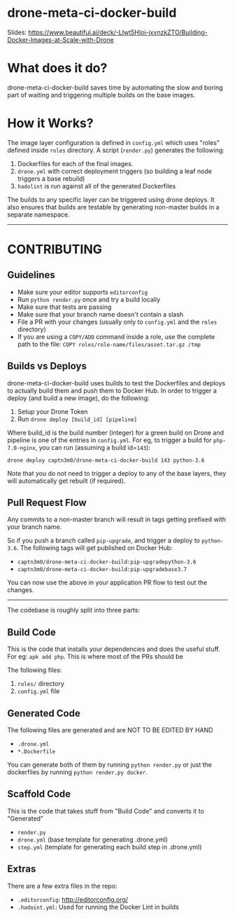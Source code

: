 # drone-meta-ci-docker-build

Slides: https://www.beautiful.ai/deck/-LIwt5HIoi-jxvnzkZTO/Building-Docker-Images-at-Scale-with-Drone

# What does it do?

drone-meta-ci-docker-build saves time by automating the slow and boring part of waiting
and triggering multiple builds on the base images.

# How it Works?

The image layer configuration is defined in `config.yml` which uses "roles"
defined inside `roles` directory. A script (`render.py`) generates the following:

1.  Dockerfiles for each of the final images.
2.  `drone.yml` with correct deployment triggers (so building a leaf node triggers a base rebuild)
3.  `hadolint` is run against all of the generated Dockerfiles

The builds to any specific layer can be triggered using drone deploys. It also ensures
that builds are testable by generating non-master builds in a separate namespace.

---

# CONTRIBUTING

## Guidelines

-   Make sure your editor supports `editorconfig`
-   Run `python render.py` once and try a build locally
-   Make sure that tests are passing
-   Make sure that your branch name doesn't contain a slash
-   File a PR with your changes (usually only to `config.yml` and the `roles` directory)
-   If you are using a `COPY/ADD` command inside a role, use the complete path to the file: `COPY roles/role-name/files/asset.tar.gz /tmp`

## Builds vs Deploys

drone-meta-ci-docker-build uses builds to test the Dockerfiles and deploys to actually build them and push them to Docker Hub. In order to trigger a deploy (and build a new image), do the following:

1.  Setup your Drone Token
2.  Run `drone deploy [build_id] [pipeline]`

Where build_id is the build number (integer) for a green build on Drone and pipeline is one of the entries in `config.yml`. For eg, to trigger a build for `php-7.0-nginx`, you can run (assuming a build id=`143`):

`drone deploy captn3m0/drone-meta-ci-docker-build 143 python-3.6`

Note that you do not need to trigger a deploy to any of the base layers, they will automatically get rebuilt (if required).

## Pull Request Flow

Any commits to a non-master branch will result in tags getting prefixed with your branch name.

So if you push a branch called `pip-upgrade`, and trigger a deploy to `python-3.6`.
The following tags will get published on Docker Hub:

-   `captn3m0/drone-meta-ci-docker-build:pip-upgradepython-3.6`
-   `captn3m0/drone-meta-ci-docker-build:pip-upgradebase3.7`

You can now use the above in your application PR flow to test out the changes.

---

The codebase is roughly split into three parts:

## Build Code

This is the code that installs your dependencies and
does the useful stuff. For eg: `apk add php`. This is where most of the PRs should be

The following files:

1.  `roles/` directory
2.  `config.yml` file

## Generated Code

The following files are generated and are NOT TO BE EDITED BY HAND

-   `.drone.yml`
-   `*.Dockerfile`

You can generate both of them by running `python render.py` or just the dockerfiles
by running `python render.py docker`.

## Scaffold Code

This is the code that takes stuff from "Build Code" and converts it to "Generated"

-   `render.py`
-   `drone.yml` (base template for generating .drone.yml)
-   `step.yml` (template for generating each build step in .drone.yml)

## Extras

There are a few extra files in the repo:

-   `.editorconfig`: <http://editorconfig.org/>
-   `.hadoint.yml`: Used for running the Docker Lint in builds
